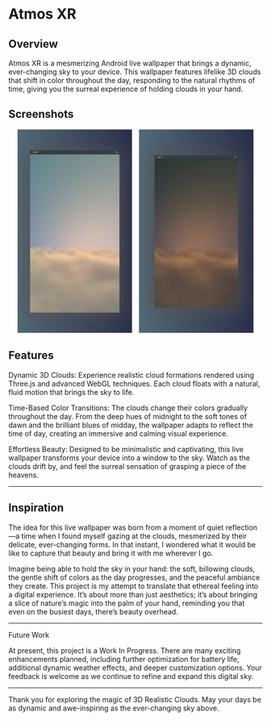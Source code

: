 # Atmos XR

<!-- 

<div align="center">
  <img src="fastlane/metadata/android/en-US/images/icon.png" alt="App Icon" />
</div>

-->

## Overview

Atmos XR is a mesmerizing Android live wallpaper that brings a dynamic, ever-changing sky to your device. This wallpaper features lifelike 3D clouds that shift in color throughout the day, responding to the natural rhythms of time, giving you the surreal experience of holding clouds in your hand.

## Screenshots

<div align="center">
  <img src="fastlane/metadata/android/en-US/images/phoneScreenshots/1.jpg" alt="Screenshot 1" width="45%" style="margin-right: 10px;">
  <img src="fastlane/metadata/android/en-US/images/phoneScreenshots/2.jpg" alt="Screenshot 2" width="45%">
</div>

## Features


Dynamic 3D Clouds:
Experience realistic cloud formations rendered using Three.js and advanced WebGL techniques. Each cloud floats with a natural, fluid motion that brings the sky to life.

Time-Based Color Transitions:
The clouds change their colors gradually throughout the day. From the deep hues of midnight to the soft tones of dawn and the brilliant blues of midday, the wallpaper adapts to reflect the time of day, creating an immersive and calming visual experience.

Effortless Beauty:
Designed to be minimalistic and captivating, this live wallpaper transforms your device into a window to the sky. Watch as the clouds drift by, and feel the surreal sensation of grasping a piece of the heavens.



---

## Inspiration

The idea for this live wallpaper was born from a moment of quiet reflection—a time when I found myself gazing at the clouds, mesmerized by their delicate, ever-changing forms. In that instant, I wondered what it would be like to capture that beauty and bring it with me wherever I go.

Imagine being able to hold the sky in your hand: the soft, billowing clouds, the gentle shift of colors as the day progresses, and the peaceful ambiance they create. This project is my attempt to translate that ethereal feeling into a digital experience. It’s about more than just aesthetics; it’s about bringing a slice of nature’s magic into the palm of your hand, reminding you that even on the busiest days, there’s beauty overhead.


---

Future Work

At present, this project is a Work In Progress. There are many exciting enhancements planned, including further optimization for battery life, additional dynamic weather effects, and deeper customization options. Your feedback is welcome as we continue to refine and expand this digital sky.


---

Thank you for exploring the magic of 3D Realistic Clouds. May your days be as dynamic and awe-inspiring as the ever-changing sky above.

<!--

If you are using the app, don't forget to leave a star ⭐ here on github and let me know your suggestions! -->